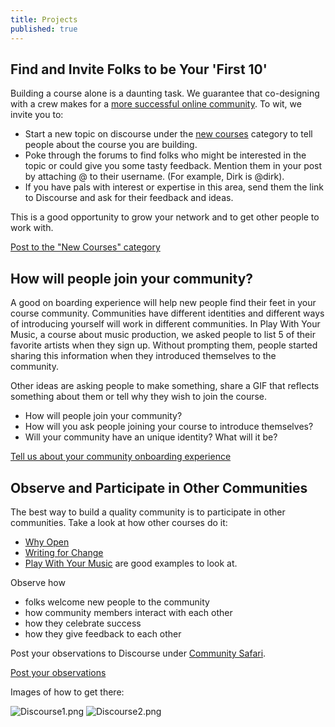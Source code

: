 ```yaml
---
title: Projects
published: true
---
```


## Find and Invite Folks to be Your 'First 10'

Building a course alone is a daunting task. We guarantee that co-designing with a crew makes for a [more successful online community](http://jolt.merlot.org/vol9no2/ahn_0613.htm). To wit, we invite you to:

- Start a new topic on discourse under the [new courses](http://community.p2pu.org/c/new-courses) category to tell people about the course you are building.
- Poke through the forums to find folks who might be interested in the topic or could give you some tasty feedback. Mention them in your post by attaching @ to their username. (For example, Dirk is @dirk).
- If you have pals with interest or expertise in this area, send them the link to Discourse and ask for their feedback and ideas.

This is a good opportunity to grow your network and to get other people to work with.

<a class="btn btn-primary" href="http://community.p2pu.org/c/new-courses"><i class="fa fa-comments"></i> Post to the "New Courses" category</a>

## How will people join your community?

A good on boarding experience will help new people find their feet in your course community. Communities have different identities and different ways of introducing yourself will work in different communities. In Play With Your Music, a course about music production, we asked people to list 5 of their favorite artists when they sign up. Without prompting them, people started sharing this information when they introduced themselves to the community.

Other ideas are asking people to make something, share a GIF that reflects something about them or tell why they wish to join the course.

 - How will people join your community?
 - How will you ask people joining your course to introduce themselves?
 - Will your community have an unique identity? What will it be?

<a class="btn btn-primary" href="http://community.p2pu.org/t/how-will-people-join-your-community/1550"><i class="fa fa-comments"></i> Tell us about your community onboarding experience</a>

## Observe and Participate in Other Communities

The best way to build a quality community is to participate in other communities. Take a look at how other courses do it: 

- [Why Open](https://p2pu.org/en/courses/2314/why-open/)
- [Writing for Change](http://writing4change.p2pu.org) 
- [Play With Your Music](http://playwithyourmusic.org) are good examples to look at.

Observe how

- folks welcome new people to the community
- how community members interact with each other
- how they celebrate success
- how they give feedback to each other

Post your observations to Discourse under [Community Safari](http://community.p2pu.org/t/course-in-a-box-community-safari/1153).

<a class="btn btn-primary" href="http://community.p2pu.org/t/course-in-a-box-community-safari/1153"><i class="fa fa-comments"></i> Post your observations</a>

Images of how to get there:

![Discourse1.png]({{site.baseurl}}/img/Discourse1.png)
![Discourse2.png]({{site.baseurl}}/img/Discourse2.png)

